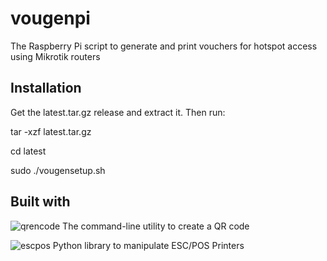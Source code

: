 # vougenpi
The Raspberry Pi script to generate and print vouchers for hotspot access using Mikrotik routers 

## Installation 
Get the latest.tar.gz release and extract it. Then run:

tar -xzf latest.tar.gz

cd latest

sudo ./vougensetup.sh

## Built with
![qrencode](https://fukuchi.org/works/qrencode/) The command-line utility to create a QR code

![escpos](https://github.com/python-escpos/python-escpos) Python library to manipulate ESC/POS Printers
